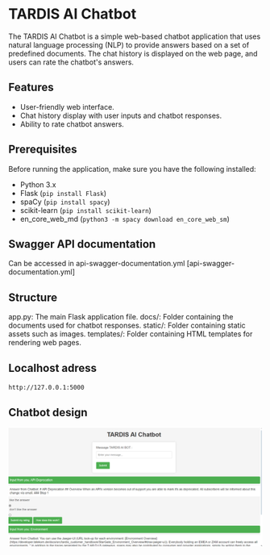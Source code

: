 # TARDIS AI Chatbot

The TARDIS AI Chatbot is a simple web-based chatbot application that uses natural language processing (NLP) to provide answers based on a set of predefined documents. The chat history is displayed on the web page, and users can rate the chatbot's answers.

## Features

- User-friendly web interface.
- Chat history display with user inputs and chatbot responses.
- Ability to rate chatbot answers.

## Prerequisites

Before running the application, make sure you have the following installed:

- Python 3.x
- Flask (`pip install Flask`)
- spaCy (`pip install spacy`)
- scikit-learn (`pip install scikit-learn`)
- en_core_web_md (`python3 -m spacy download en_core_web_sm`)

## Swagger API documentation
Can be accessed in api-swagger-documentation.yml [api-swagger-documentation.yml]

## Structure

app.py: The main Flask application file.
docs/: Folder containing the documents used for chatbot responses.
static/: Folder containing static assets such as images.
templates/: Folder containing HTML templates for rendering web pages.

## Localhost adress
```bash
http://127.0.0.1:5000
```
## Chatbot design

![Design](TardisDesign.png)
